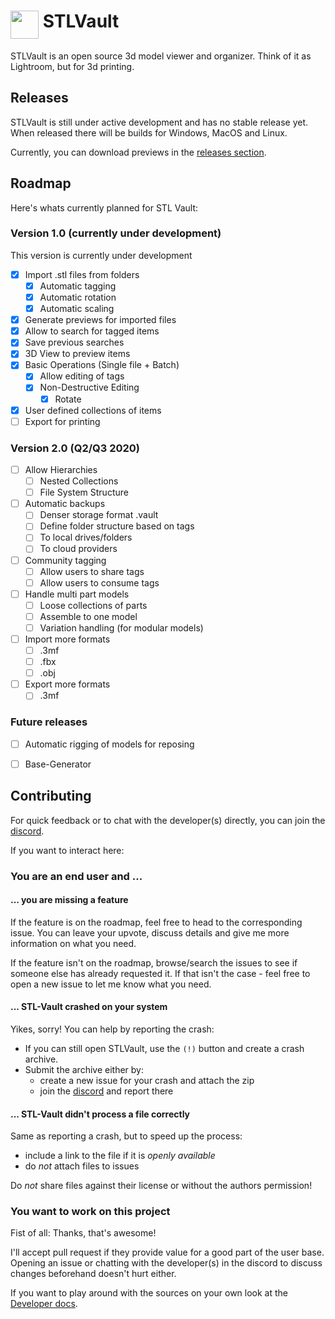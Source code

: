 # <img src="Assets/Graphics/app-icon.png" width="45" valign="top" /> STLVault
STLVault is an open source 3d model viewer and organizer.
Think of it as Lightroom, but for 3d printing.

## Releases
STLVault is still under active development and has no stable release yet.
When released there will be builds for Windows, MacOS and Linux.

Currently, you can download previews in the [releases section](https://github.com/rubenwe/StlVault/releases).

## Roadmap
Here's whats currently planned for STL Vault:

### Version 1.0 (currently under development)
This version is currently under development

- [x] Import .stl files from folders
  - [x] Automatic tagging
  - [x] Automatic rotation
  - [x] Automatic scaling
- [x] Generate previews for imported files
- [x] Allow to search for tagged items
- [x] Save previous searches
- [x] 3D View to preview items
- [x] Basic Operations (Single file + Batch)
  - [x] Allow editing of tags
  - [x] Non-Destructive Editing
    - [x] Rotate
- [x] User defined collections of items
- [ ] Export for printing

### Version 2.0 (Q2/Q3 2020)
- [ ] Allow Hierarchies
  - [ ] Nested Collections
  - [ ] File System Structure
- [ ] Automatic backups
  - [ ] Denser storage format .vault
  - [ ] Define folder structure based on tags
  - [ ] To local drives/folders
  - [ ] To cloud providers
- [ ] Community tagging
  - [ ] Allow users to share tags
  - [ ] Allow users to consume tags
- [ ] Handle multi part models
  - [ ] Loose collections of parts
  - [ ] Assemble to one model
  - [ ] Variation handling (for modular models)
- [ ] Import more formats
  - [ ] .3mf
  - [ ] .fbx
  - [ ] .obj
- [ ] Export more formats
  - [ ] .3mf

### Future releases
- [ ] Automatic rigging of models for reposing
- [ ] Base-Generator


## Contributing
For quick feedback or to chat with the developer(s) directly,
you can join the [discord](https://discord.gg/sexQM8R).

If you want to interact here:

### You are an end user and ...

#### ... you are missing a feature
If the feature is on the roadmap, feel free to head to the corresponding issue.
You can leave your upvote, discuss details and give me more information on what you need.

If the feature isn't on the roadmap, browse/search the issues to see if someone else has already requested it.
If that isn't the case - feel free to open a new issue to let me know what you need.

#### ... STL-Vault crashed on your system
Yikes, sorry! You can help by reporting the crash:
- If you can still open STLVault, use the `(!)` button and create a crash archive.
- Submit the archive either by:
  - create a new issue for your crash and attach the zip
  - join the [discord](https://discord.gg/sexQM8R) and report there

#### ... STL-Vault didn't process a file correctly
Same as reporting a crash, but to speed up the process:
- include a link to the file if it is _openly available_
- do _not_ attach files to issues

Do _not_ share files against their license or without the authors permission!

### You want to work on this project
Fist of all: Thanks, that's awesome!

I'll accept pull request if they provide value for a good part of the user base.
Opening an issue or chatting with the developer(s) in the discord to discuss changes 
beforehand doesn't hurt either.

If you want to play around with the sources on your own look at the [Developer docs](DEVELOPMENT.md).